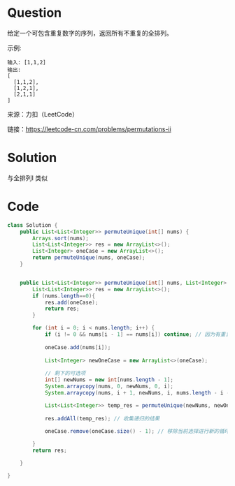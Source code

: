 # Question

给定一个可包含重复数字的序列，返回所有不重复的全排列。

示例:

    输入: [1,1,2]
    输出:
    [
      [1,1,2],
      [1,2,1],
      [2,1,1]
    ]

来源：力扣（LeetCode）

链接：https://leetcode-cn.com/problems/permutations-ii


# Solution

与全排列Ⅰ 类似


# Code
```java
class Solution {
    public List<List<Integer>> permuteUnique(int[] nums) {
        Arrays.sort(nums);
        List<List<Integer>> res = new ArrayList<>();
        List<Integer> oneCase = new ArrayList<>();
        return permuteUnique(nums, oneCase);
    }


    public List<List<Integer>> permuteUnique(int[] nums, List<Integer> oneCase) {
        List<List<Integer>> res = new ArrayList<>();
        if (nums.length==0){
            res.add(oneCase);
            return res;
        }

        for (int i = 0; i < nums.length; i++) {
            if (i != 0 && nums[i - 1] == nums[i]) continue; // 因为有重复的元素，加上去除重复
            
            oneCase.add(nums[i]);
            
            List<Integer> newOneCase = new ArrayList<>(oneCase);
            
            // 剩下的可选项
            int[] newNums = new int[nums.length - 1];
            System.arraycopy(nums, 0, newNums, 0, i);
            System.arraycopy(nums, i + 1, newNums, i, nums.length - i - 1);

            List<List<Integer>> temp_res = permuteUnique(newNums, newOneCase); // 递归
            
            res.addAll(temp_res); // 收集递归的结果
            
            oneCase.remove(oneCase.size() - 1); // 移除当前选择进行新的循环

        }
        return res;

    }

}
```
